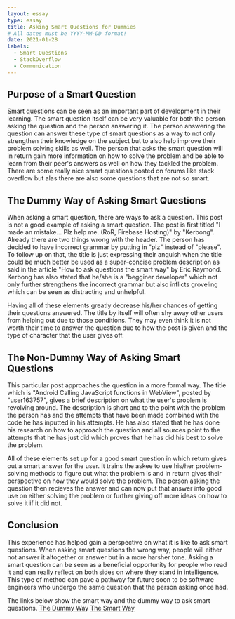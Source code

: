 ```yaml
---
layout: essay
type: essay
title: Asking Smart Questions for Dummies
# All dates must be YYYY-MM-DD format!
date: 2021-01-28
labels:
  - Smart Questions
  - StackOverflow
  - Communication
---
```


## Purpose of a Smart Question

Smart questions can be seen as an important part of development in their learning. The smart question itself can be very valuable for both the person asking the question and the person answering it. The person answering the question can answer these type of smart questions as a way to not only strengthen their knowledge on the subject but to also help improve their problem solving skills as well. The person that asks the smart question will in return gain more information on how to solve the problem and be able to learn from their peer's answers as well on how they tackled the problem. There are some really nice smart questions posted on forums like stack overflow but alas there are also some questions that are not so smart.

## The Dummy Way of Asking Smart Questions

When asking a smart question, there are ways to ask a question. This post is not a good example of asking a smart question. The post is first titled "I made an mistake… Plz help me. (RoR, Firebase Hosting)" by "Kerbong". Already there are two things wrong with the header. The person has decided to have incorrect grammar by putting in "plz" instead of "please". To follow up on that, the title is just expressing their anguish when the title could be much better be used as a super-concise problem description as said in the article "How to ask questions the smart way" by Eric Raymond.  Kerbong has also stated that he/she is a "begginer developer" which not only further strengthens the incorrect grammar but also inflicts groveling which can be seen as distracting and unhelpful. 

Having all of these elements greatly decrease his/her chances of getting their questions answered. The title by itself will often shy away other users from helping out due to those conditions. They may even think it is not worth their time to answer the question due to how the post is given and the type of character that the user gives off.

## The Non-Dummy Way of Asking Smart Questions

This particular post approaches the question in a more formal way. The title which is "Android Calling JavaScript functions in WebView", posted by "user163757", gives a brief description on what the user's problem is revolving around. The description is short and to the point with the problem the person has and the attempts that have been made combined with the code he has inputted in his attempts. He has also stated that he has done his research on how to approach the question and all sources point to the attempts that he has just did which proves that he has did his best to solve the problem. 

All of these elements set up for a good smart question in which return gives out a smart answer for the user. It trains the askee to use his/her problem-solving methods to figure out what the problem is and in return gives their perspective on how they would solve the problem. The person asking the question then recieves the answer and can now put that answer into good use on either solving the problem or further giving off more ideas on how to solve it if it did not.

## Conclusion

This experience has helped gain a perspective on what it is like to ask smart questions. When asking smart questions the wrong way, people will either not answer it altogether or answer but in a more harsher tone. Asking a smart question can be seen as a beneficial opportunity for people who read it and can really reflect on both sides on where they stand in intelligence. This type of method can pave a pathway for future soon to be software engineers who undergo the same question that the person asking once had. 

The links below show the smart way and the dummy way to ask smart questions.
[The Dummy Way](https://stackoverflow.com/questions/4325639/android-calling-javascript-functions-in-webview)
[The Smart Way](https://stackoverflow.com/questions/65948563/i-made-an-mistake-plz-help-me-ror-firebase-hosting)
